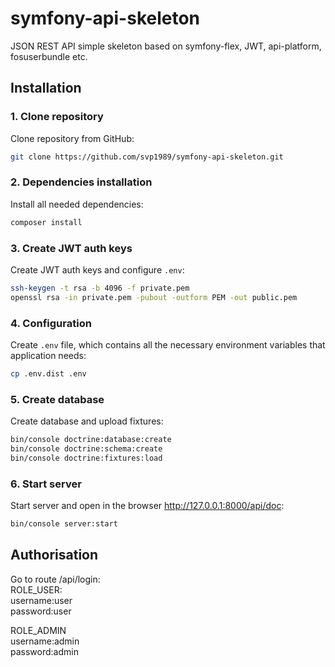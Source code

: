 # symfony-api-skeleton
 JSON REST API simple skeleton based on symfony-flex, JWT, api-platform, fosuserbundle etc.

## Installation

### 1. Clone repository

Clone repository from GitHub:

```bash
git clone https://github.com/svp1989/symfony-api-skeleton.git
```

### 2. Dependencies installation

Install all needed dependencies:

```bash
composer install
```

### 3. Create JWT auth keys

Create JWT auth keys and configure `.env`:

```bash
ssh-keygen -t rsa -b 4096 -f private.pem
openssl rsa -in private.pem -pubout -outform PEM -out public.pem

```


### 4. Configuration

Create `.env` file, which contains all the necessary
environment variables that application needs:

```bash
cp .env.dist .env
```

### 5. Create database

Create database and upload fixtures:

```bash
bin/console doctrine:database:create 
bin/console doctrine:schema:create
bin/console doctrine:fixtures:load
```
### 6. Start server

Start server and open in the browser http://127.0.0.1:8000/api/doc:

```bash
bin/console server:start
```
## Authorisation

Go to route /api/login:<br>
ROLE_USER:<br>
    username:user<br>
    password:user<br>
    
ROLE_ADMIN<br>
    username:admin<br>
    password:admin<br>